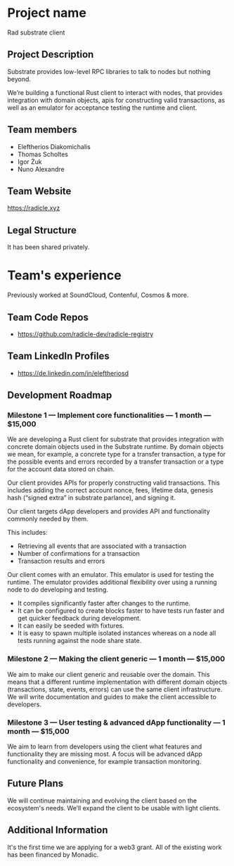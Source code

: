 # Project name

Rad substrate client

## Project Description

Substrate provides low-level RPC libraries to talk to nodes but nothing beyond.

We’re building a functional Rust client to interact with nodes,
that provides integration with domain objects, apis for constructing valid transactions, as well as
an emulator for acceptance testing the runtime and client.

## Team members

* Eleftherios Diakomichalis
* Thomas Scholtes
* Igor Żuk
* Nuno Alexandre

## Team Website	

https://radicle.xyz

## Legal Structure 

It has been shared privately.

# Team's experience

Previously worked at SoundCloud, Contenful, Cosmos & more.

## Team Code Repos

* https://github.com/radicle-dev/radicle-registry

## Team LinkedIn Profiles

* https://de.linkedin.com/in/eleftheriosd

## Development Roadmap

### Milestone 1 — Implement core functionalities — 1 month — $15,000

We are developing a Rust client for substrate that provides integration with concrete domain objects 
used in the Substrate runtime. By domain objects we mean, for example, a concrete type for a 
transfer transaction, a type for the possible events and errors recorded by a transfer 
transaction or a type for the account data stored on chain.

Our client provides APIs for properly constructing valid transactions. This includes 
adding the correct account nonce, fees, lifetime data, genesis hash (“signed extra” in substrate 
parlance), and signing it.

Our client targets dApp developers and provides API and functionality commonly needed by them. 

This includes:

  * Retrieving all events that are associated with a transaction
  * Number of confirmations for a transaction
  * Transaction results and errors
  
Our client comes with an emulator. This emulator is used for testing the runtime. 
The emulator provides additional flexibility over using a running node to do developing and testing.

  * It compiles significantly faster after changes to the runtime.
  * It can be configured to create blocks faster to have tests run faster and
    get quicker feedback during development.
  * It can easily be seeded with fixtures.
  * It is easy to spawn multiple isolated instances whereas on a node all tests
    running against the node share state.


### Milestone 2 — Making the client generic — 1 month — $15,000

We aim to make our client generic and reusable over the domain. This means that a
different runtime implementation with different domain objects (transactions, state, events, errors) 
can use the same client infrastructure. We will write documentation and guides to make the client
accessible to developers.

### Milestone 3 — User testing & advanced dApp functionality — 1 month — $15,000

We aim to learn from developers using the client what features and functionality
they are missing most. A focus will be advanced dApp functionality and convenience, 
for example transaction monitoring.

## Future Plans

We will continue maintaining and evolving the client based on the ecosystem's needs.
We’ll expand the client to be usable with light clients.

## Additional Information

It's the first time we are applying for a web3 grant. All of the existing work has been financed by Monadic.
